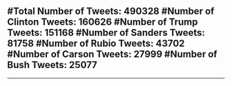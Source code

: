 #Total Number of Tweets: 490328 
#Number of Clinton Tweets: 160626
#Number of Trump Tweets: 151168
#Number of Sanders Tweets: 81758
#Number of Rubio Tweets: 43702
#Number of Carson Tweets: 27999
#Number of Bush Tweets: 25077
---
---
